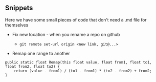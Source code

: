 ## Snippets

Here we have some small pieces of code that don't need a .md file for themselves

- Fix new location - when you rename a repo on github
	- `git remote set-url origin <new link, git@...>`

- Remap one range to another
```
public static float Remap(this float value, float from1, float to1, float from2, float to2) {
	return (value - from1) / (to1 - from1) * (to2 - from2) + from2;
}
```
